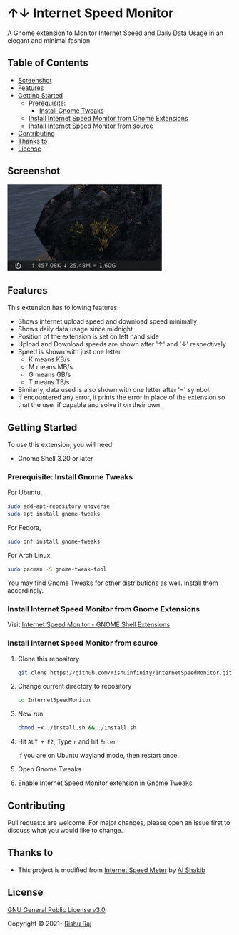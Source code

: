 # ↑↓ Internet Speed Monitor

A Gnome extension to Monitor Internet Speed and Daily Data Usage in an elegant and minimal fashion.

## Table of Contents

* [Screenshot](#screenshot)
* [Features](#features)
* [Getting Started](#getting-started)
  + [Prerequisite:](#prerequisite-)
    - [Install Gnome Tweaks](#install-gnome-tweaks)
  + [Install Internet Speed Monitor from Gnome Extensions](#install-internet-speed-monitor-from-gnome-extensions)
  + [Install Internet Speed Monitor from source](#install-internet-speed-monitor-from-source)
* [Contributing](#contributing)
* [Thanks to](#thanks-to)
* [License](#license)


## Screenshot

![Screenshot](screenshot.png)

## Features

This extension has following features:

- Shows internet upload speed and download speed minimally
- Shows daily data usage since midnight
- Position of the extension is set on left hand side
- Upload and Download speeds are shown after '↑' and '↓' respectively.
- Speed is shown with just one letter
   + K means KB/s
   + M means MB/s
   + G means GB/s
   + T means TB/s
- Similarly, data used is also shown with one letter after '=' symbol.
- If encountered any error, it prints the error in place
   of the extension so that the user if capable and solve it on their own.

## Getting Started

To use this extension, you will need

- Gnome Shell 3.20 or later

### Prerequisite: Install Gnome Tweaks

For Ubuntu,

```bash
sudo add-apt-repository universe
sudo apt install gnome-tweaks
```

For Fedora,

```bash
sudo dnf install gnome-tweaks
```

For Arch Linux,

```bash
sudo pacman -S gnome-tweak-tool
```

You may find Gnome Tweaks for other distributions as well. Install them accordingly.

### Install Internet Speed Monitor from Gnome Extensions

Visit [Internet Speed Monitor - GNOME Shell Extensions](https://extensions.gnome.org/extension/) 

### Install Internet Speed Monitor from source

1. Clone this repository

   ```bash
   git clone https://github.com/rishuinfinity/InternetSpeedMonitor.git
   ```

2. Change current directory to repository

   ```bash
   cd InternetSpeedMonitor
   ```

3. Now run

   ```bash
   chmod +x ./install.sh && ./install.sh
   ```

4. Hit `ALT + F2`, Type `r` and hit `Enter`
   
   If you are on Ubuntu wayland mode, then restart once.

5. Open Gnome Tweaks 

6. Enable Internet Speed Monitor extension in Gnome Tweaks

## Contributing

Pull requests are welcome. For major changes, please open an issue first to discuss what you would like to change.

## Thanks to

- This project is modified from [Internet Speed Meter](https://github.com/AlShakib/InternetSpeedMeter) by [Al Shakib](https://alshakib.dev) 

## License

[GNU General Public License v3.0](LICENSE)

Copyright © 2021- [Rishu Raj](https://github.com/rishuinfinity)
